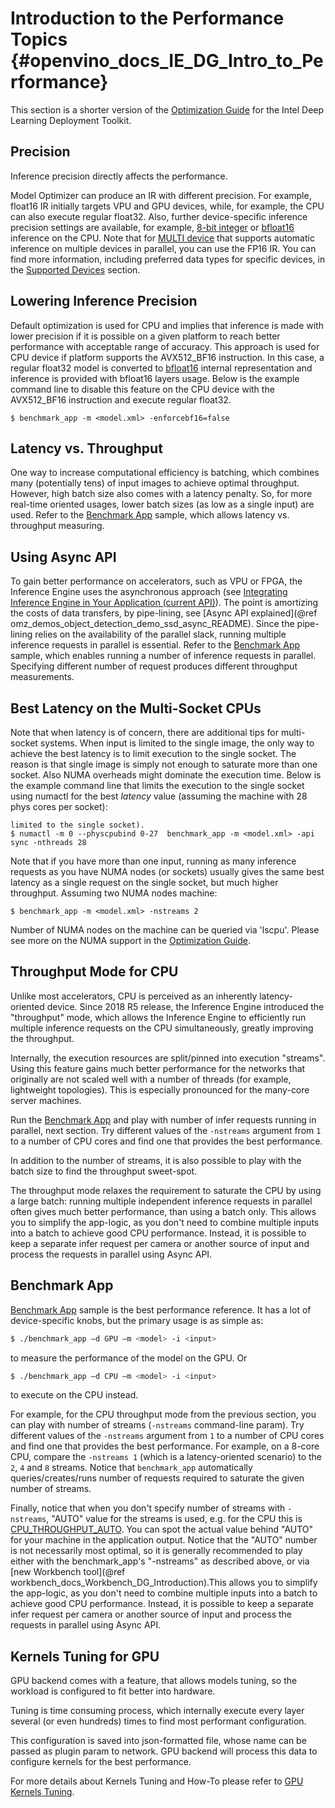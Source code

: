 # Introduction to the Performance Topics {#openvino_docs_IE_DG_Intro_to_Performance}

This section is a shorter version of the
[Optimization Guide](supported_plugins/MULTI.md) for the Intel Deep Learning Deployment Toolkit.

## Precision
Inference precision directly affects the performance. 

Model Optimizer can produce an IR with different precision. For example, float16 IR initially targets VPU and GPU devices, while, for example, the CPU can also execute regular float32.
Also, further device-specific inference precision settings are available, for example, [8-bit integer](Int8Inference.md) or [bfloat16](Bfloat16Inference.md) inference on the CPU.
Note that for [MULTI device](supported_plugins/MULTI.md) that supports automatic inference on multiple devices in parallel, you can use the FP16 IR.
You can find more information, including preferred data types for specific devices, in the
[Supported Devices](supported_plugins/Supported_Devices.md) section.

## Lowering Inference Precision
Default optimization is used for CPU and implies that inference is made with lower precision if it is possible on a given platform to reach better performance with acceptable range of accuracy.
This approach is used for CPU device if platform supports the AVX512_BF16 instruction. In this case, a regular float32 model is converted to [bfloat16](Bfloat16Inference.md) internal representation and inference is provided with bfloat16 layers usage.
Below is the example command line to disable this feature on the CPU device with the AVX512_BF16 instruction and execute regular float32.
```
$ benchmark_app -m <model.xml> -enforcebf16=false
 ```

## Latency vs. Throughput
One way to increase computational efficiency is batching, which combines many (potentially tens) of
input images to achieve optimal throughput. However, high batch size also comes with a
latency penalty. So, for more real-time oriented usages, lower batch sizes (as low as a single input) are used.
Refer to the [Benchmark App](../../inference-engine/tools/benchmark_app/cpp/README.md) sample, which allows latency vs. throughput measuring.

## Using Async API
To gain better performance on accelerators, such as VPU or FPGA, the Inference Engine uses the asynchronous approach (see
[Integrating Inference Engine in Your Application (current API)](Integrate_with_customer_application_new_API.md)).
The point is amortizing the costs of data transfers, by pipe-lining, see [Async API explained](@ref omz_demos_object_detection_demo_ssd_async_README).
Since the pipe-lining relies on the availability of the parallel slack, running multiple inference requests in parallel is essential.
Refer to the [Benchmark App](../../inference-engine/tools/benchmark_app/cpp/README.md) sample, which enables running a number of inference requests in parallel. Specifying different number of request produces different throughput measurements.

## Best Latency on the Multi-Socket CPUs
Note that when latency is of concern, there are additional tips for multi-socket systems.
When input is limited to the single image, the only way to achieve the best latency is to limit execution to the single socket.
The reason is that single image is simply not enough
to saturate more than one socket. Also NUMA overheads might dominate the execution time.
Below is the example command line that limits the execution to the single socket using numactl for the best *latency* value
(assuming the machine with 28 phys cores per socket):
```
limited to the single socket).
$ numactl -m 0 --physcpubind 0-27  benchmark_app -m <model.xml> -api sync -nthreads 28
 ```
Note that if you have more than one input, running as many inference requests as you have NUMA nodes (or sockets)
usually gives the same best latency as a single request on the single socket, but much higher throughput. Assuming two NUMA nodes machine:
```
$ benchmark_app -m <model.xml> -nstreams 2
 ```
Number of NUMA nodes on the machine can be queried via 'lscpu'.
Please see more on the NUMA support in the [Optimization Guide](supported_plugins/MULTI.md).

## Throughput Mode for CPU
Unlike most accelerators, CPU is perceived as an inherently latency-oriented device. 
Since 2018 R5 release, the Inference Engine introduced the "throughput" mode, which allows the Inference Engine to efficiently run multiple inference requests on the CPU simultaneously, greatly improving the throughput.

Internally, the execution resources are split/pinned into execution "streams".
Using this feature gains much better performance for the networks that originally are not scaled well with a number of threads (for example, lightweight topologies). This is especially pronounced for the many-core server machines.

Run the [Benchmark App](../../inference-engine/tools/benchmark_app/cpp/README.md) and play with number of infer requests running in parallel, next section. 
Try different values of the `-nstreams` argument from `1` to a number of CPU cores and find one that provides the best performance. 

In addition to the number of streams, it is also possible to play with the batch size to find the throughput sweet-spot.

The throughput mode relaxes the requirement to saturate the CPU by using a large batch: running multiple independent inference requests in parallel often gives much better performance, than using a batch only.
This allows you to simplify the app-logic, as you don't need to combine multiple inputs into a batch to achieve good CPU performance.
Instead, it is possible to keep a separate infer request per camera or another source of input and process the requests in parallel using Async API.

## Benchmark App
[Benchmark App](../../inference-engine/tools/benchmark_app/cpp/README.md) sample is the best performance reference.
It has a lot of device-specific knobs, but the primary usage is as simple as: 
```bash
$ ./benchmark_app –d GPU –m <model> -i <input>
```
to measure the performance of the model on the GPU. 
Or
```bash
$ ./benchmark_app –d CPU –m <model> -i <input>
```
to execute on the CPU instead.

For example, for the CPU throughput mode from the previous section, you can play with number of streams (`-nstreams` command-line param). 
Try different values of the `-nstreams` argument from `1` to a number of CPU cores and find one that provides the best performance. For example, on a 8-core CPU, compare the `-nstreams 1` (which is a latency-oriented scenario) to the `2`, `4` and `8` streams. Notice that `benchmark_app` automatically queries/creates/runs number of requests required to saturate the given number of streams. 

Finally, notice that when you don't specify number of streams with `-nstreams`, "AUTO" value for the streams is used, e.g. for the CPU this is [CPU_THROUGHPUT_AUTO](supported_plugins/CPU.md). You can spot the actual value behind "AUTO" for your machine in the application output.
Notice that the "AUTO" number is not necessarily most optimal, so it is generally recommended to play either with the benchmark_app's "-nstreams" as described above, or via  [new Workbench tool](@ref workbench_docs_Workbench_DG_Introduction).This allows you to simplify the app-logic, as you don't need to combine multiple inputs into a batch to achieve good CPU performance.
Instead, it is possible to keep a separate infer request per camera or another source of input and process the requests in parallel using Async API.

## Kernels Tuning for GPU

GPU backend comes with a feature, that allows models tuning, so the workload is configured to fit better into hardware.

Tuning is time consuming process, which internally execute every layer several (or even hundreds) times to find most performant configuration.

This configuration is saved into json-formatted file, whose name can be passed as plugin param to network. GPU backend will process this data to configure kernels for the best performance.

For more details about Kernels Tuning and How-To please refer to [GPU Kernels Tuning](GPU_Kernels_Tuning.md). 
